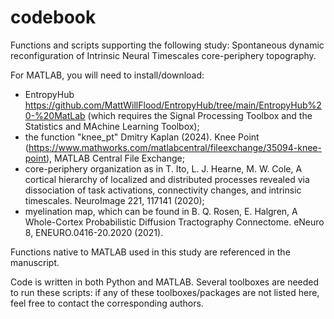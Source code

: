 # codebook

Functions and scripts supporting the following study: Spontaneous dynamic reconfiguration of Intrinsic Neural Timescales core-periphery topography.

For MATLAB, you will need to install/download:
- EntropyHub https://github.com/MattWillFlood/EntropyHub/tree/main/EntropyHub%20-%20MatLab (which requires the Signal Processing Toolbox and the Statistics and MAchine Learning Toolbox);
- the function "knee_pt" Dmitry Kaplan (2024). Knee Point (https://www.mathworks.com/matlabcentral/fileexchange/35094-knee-point), MATLAB Central File Exchange;
- core-periphery organization as in T. Ito, L. J. Hearne, M. W. Cole, A cortical hierarchy of localized and distributed processes revealed via dissociation of task activations, connectivity changes, and intrinsic timescales. NeuroImage 221, 117141 (2020);
- myelination map, which can be found in B. Q. Rosen, E. Halgren, A Whole-Cortex Probabilistic Diffusion Tractography Connectome. eNeuro 8, ENEURO.0416-20.2020 (2021).

Functions native to MATLAB used in this study are referenced in the manuscript.


Code is written in both Python and MATLAB. Several toolboxes are needed to run these scripts: if any of these toolboxes/packages are not listed here, feel free to contact the corresponding authors.